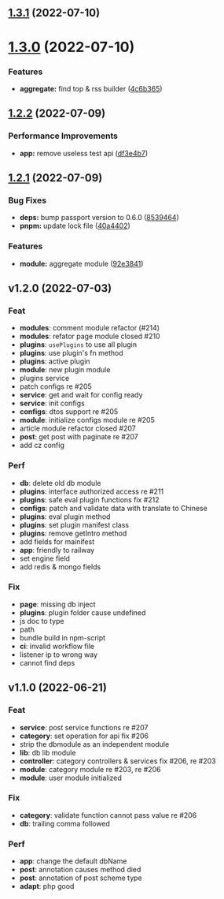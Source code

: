 ## [1.3.1](https://github.com/nx-space/core/compare/1.3.0...1.3.1) (2022-07-10)



# [1.3.0](https://github.com/nx-space/core/compare/1.2.2...1.3.0) (2022-07-10)


### Features

* **aggregate:** find top & rss builder ([4c6b365](https://github.com/nx-space/core/commit/4c6b36522c7698e43cdce248bd8bee41ff4b1ddc))



## [1.2.2](https://github.com/nx-space/core/compare/v1.2.1...v1.2.2) (2022-07-09)


### Performance Improvements

* **app:** remove useless test api ([df3e4b7](https://github.com/nx-space/core/commit/df3e4b71de76c018173f51c523d217c882bf6dfd))



## [1.2.1](https://github.com/nx-space/core/compare/v1.2.0...v1.2.1) (2022-07-09)


### Bug Fixes

* **deps:** bump passport version to 0.6.0 ([8539464](https://github.com/nx-space/core/commit/8539464bdf3fbde25ab67f2056854471f60a525a))
* **pnpm:** update lock file ([40a4402](https://github.com/nx-space/core/commit/40a4402b3eb733f725d06b5a54e9083fe938c34b))


### Features

* **module:** aggregate module ([92e3841](https://github.com/nx-space/core/commit/92e384135e2fddada57d327a2ebf4aa8e9d5fc68))



## v1.2.0 (2022-07-03)

### Feat

- **modules**: comment module refactor (#214)
- **modules**: refator page module closed #210
- **plugins**: `usePlugins` to use all plugin
- **plugins**: use plugin's fn method
- **plugins**: active plugin
- **module**: new plugin module
- plugins service
- patch configs re #205
- **service**: get and wait for config ready
- **service**: init configs
- **configs**: dtos support re #205
- **module**: initialize configs module re #205
- article module refactor closed #207
- **post**: get post with paginate re #207
- add cz config

### Perf

- **db**: delete old db module
- **plugins**: interface authorized access re #211
- **plugins**: safe eval plugin functions fix #212
- **configs**: patch and validate data with translate to Chinese
- **plugins**: eval plugin method
- **plugins**: set plugin manifest class
- **plugins**: remove getIntro method
- add fields for mainifest
- **app**: friendly to railway
- set engine field
- add redis & mongo fields

### Fix

- **page**: missing db inject
- **plugins**: plugin folder cause undefined
- js doc to type
- path
- bundle build in npm-script
- **ci**: invalid workflow file
- listener ip to wrong way
- cannot find deps

## v1.1.0 (2022-06-21)

### Feat

- **service**: post service functions re #207
- **category**: set operation for api fix #206
- strip the dbmodule as an independent module
- **lib**: db lib module
- **controller**: category  controllers & services fix #206, re #203
- **module**: category module re #203, re #206
- **module**: user module initialized

### Fix

- **category**: validate function cannot pass value re #206
- **db**: trailing comma followed

### Perf

- **app**: change the default dbName
- **post**: annotation causes method died
- **post**: annotation of post scheme type
- **adapt**: php good
